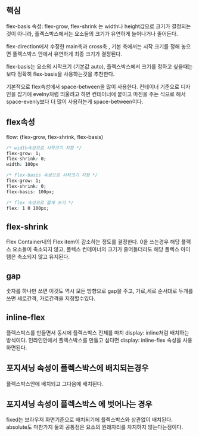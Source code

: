 ## 핵심
flex-basis 속성: flex-grow, flex-shrink 는 width나 height값으로 크기가 결정되는 것이 아니라, 플렉스박스에서는 요소들의 크기가 유연하게 늘어나거나 줄어든다.

flex-direction에서 수정한 main축과 cross축 , 기본 축에서는 시작 크기를 정해 놓으면 플렉스박스 안에서 유연하게 최종 크기가 결정된다.

flex-basis는 요소의 시작크기 (기본값 auto), 플렉스박스에서 크기를 정하고 싶을때는 보다 정확히 flex-basis을 사용하는것을 추천한다.

기본적으로 flex속성에서 space-between을 많이 사용한다. 컨테이너 기준으로 디자인을 잡기에 evelny처럼 띄울려고 하면 컨테이너에 붙이고 마진을 주는 식으로 해서 space-evenly보다 더 많이 사용하는게 space-between이다.

## flex속성
flow: (flex-grow, flex-shrink, flex-basis)
```CSS
/* width속성으로 시작크기 지정 */
flex-grow: 1;
flex-shrink: 0;
width: 100px
```

```css
/* flex-basis 속성으로 시작크기 지정 */
flex-grow: 1;
flex-shrink: 0;
flex-basis: 100px;
```

```css
/* flex 속성으로 짧게 쓰기 */
flex: 1 0 100px;
```

## flex-shrink
Flex Container내의 Flex item이 감소하는 정도를 결정한다. 0을 쓰는경우 해당 플랙스 요소들이 축소되지 않고, 플렉스 컨테이너의 크기가 줄어들더라도 해당 플렉스 아이템은 축소되지 않고 유지된다.

## gap
숫자를 하나만 쓰면 이것도 역시 모든 방향으로 gap을 주고,  가로,세로 순서대로 두개를 쓰면 세로간격, 가로간격을 지정할수있다.

## inline-flex
플렉스박스를 만들면서 동시에 플렉스박스 전체를 마치 display: inline처럼 배치하는 방식이다.
인라인안에서 플렉스박스를 만들고 싶다면 display: inline-flex 속성을 사용하면된다.

## 포지셔닝 속성이 플렉스박스에 배치되는경우
플렉스박스안에 배치되고 그다음에 배치된다.

## 포지셔닝 속성이 플렉스박스 에 벗어나는 경우
fixed는 브라우저 화면기준으로 배치되기에 플렉스박스와 상관없이 배치된다. absolute도 마찬가지 둘의 공통점은 요소의 원래자리를 차지하지 않는다는점이다.